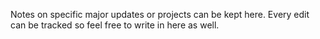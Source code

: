 Notes on specific major updates or projects can be kept here.
Every edit can be tracked so feel free to write in here as well.

